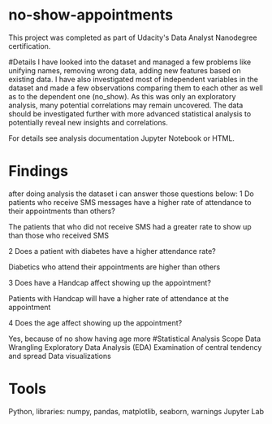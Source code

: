 # no-show-appointments
This project was completed as part of Udacity's Data Analyst Nanodegree certification.

#Details
I have looked into the dataset and managed a few problems like unifying names, removing wrong data, adding new features based on existing data. I have also investigated most of independent variables in the dataset and made a few observations comparing them to each other as well as to the dependent one (no_show). As this was only an exploratory analysis, many potential correlations may remain uncovered. The data should be investigated further with more advanced statistical analysis to potentially reveal new insights and correlations.

For details see analysis documentation Jupyter Notebook or HTML.

# Findings
after doing analysis the dataset i can answer those questions below:
1 Do patients who receive SMS messages have a higher rate of attendance to their appointments than others?

The patients that who did not receive SMS had a greater rate to show up than those who received SMS

2 Does a patient with diabetes have a higher attendance rate?

Diabetics who attend their appointments are higher than others

3 Does have a Handcap affect showing up the appointment?

Patients with Handcap will have a higher rate of attendance at the appointment

4 Does the age affect showing up the appointment?

Yes, because of no show having age more
#Statistical Analysis Scope
Data Wrangling
Exploratory Data Analysis (EDA)
Examination of central tendency and spread
Data visualizations
# Tools
Python, libraries: numpy, pandas, matplotlib, seaborn, warnings
Jupyter Lab
